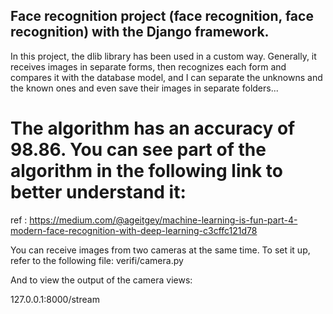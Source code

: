 ## Face recognition project (face recognition, face recognition) with the Django framework.

In this project, the dlib library has been used in a custom way.
Generally, it receives images in separate forms, then recognizes each form and compares it with the database model, and I can separate the unknowns and the known ones and even save their images in separate folders...

# The algorithm has an accuracy of 98.86. You can see part of the algorithm in the following link to better understand it:

ref : https://medium.com/@ageitgey/machine-learning-is-fun-part-4-modern-face-recognition-with-deep-learning-c3cffc121d78

You can receive images from two cameras at the same time. To set it up, refer to the following file: verifi/camera.py

And to view the output of the camera views:

127.0.0.1:8000/stream
